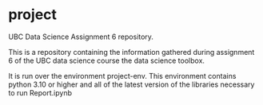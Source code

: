 # project
UBC Data Science Assignment 6 repository. 

This is a repository containing the information gathered during assignment 6 of the UBC data science course the data science toolbox.

It is run over the environment project-env. This environment contains python 3.10 or higher and all of the latest version of the libraries necessary to run Report.ipynb